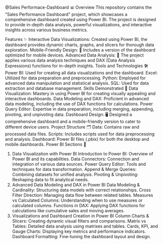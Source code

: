 @Sales Performace-Dashboard 📊
Overview
This repository contains the "Sales Performance Dashboard" project, which showcases a comprehensive dashboard created using Power BI. The project is designed to provide in-depth data analysis, powerful visualizations, and interactive insights across various business metrics.

Features ✨
Interactive Data Visualizations: Created using Power BI, the dashboard provides dynamic charts, graphs, and slicers for thorough data exploration.
Mobile-Friendly Design: 📱 Includes a version of the dashboard optimized for mobile devices.
Advanced Data Analysis: 🧠 The project applies various data analysis techniques and DAX (Data Analysis Expressions) functions for in-depth insights.
Tools and Technologies 🛠️
Power BI: Used for creating all data visualizations and the dashboard.
Excel: Utilized for data preparation and preprocessing.
Python: Employed for advanced data manipulation and statistical analysis.
SQL: Used for data extraction and database management.
Skills Demonstrated 🧩
Data Visualization: Mastery in using Power BI for creating visually appealing and interactive dashboards.
Data Modeling and DAX: Proficient in advanced data modeling, including the use of DAX functions for calculations.
Power Query Editor: Expertise in data preparation, including merging, appending, pivoting, and unpivoting data.
Dashboard Design: 🖥️ Designed a comprehensive dashboard and a mobile-friendly version to cater to different device users.
Project Structure 🗂️
Data: Contains raw and processed data files.
Scripts: Includes scripts used for data preprocessing and analysis.
Dashboard: Power BI files (.pbix) for both the desktop and mobile dashboards.
Power BI Sections 📌
1. Data Visualization with Power BI
Introduction to Power BI: Overview of Power BI and its capabilities.
Data Connectors: Connection and integration of various data sources.
Power Query Editor: Tools and techniques for data transformation.
Append & Merge Queries: Combining datasets for unified analysis.
Pivoting & Unpivoting: Reshaping data to fit analytical needs.
2. Advanced Data Modeling and DAX in Power BI
Data Modeling & Cardinality: Structuring data models with correct relationships.
Cross Filter Direction: Managing data flow between related tables.
Measures vs Calculated Columns: Understanding when to use measures or calculated columns.
Functions in DAX: Applying DAX functions for calculations like cumulative sales and moving averages.
3. Visualizations and Dashboard Creation in Power BI
Column Charts & Slicers: Creating dynamic visual filters and comparisons.
Matrix vs Tables: Detailed data analysis using matrixes and tables.
Cards, KPI, and Gauge Charts: Displaying key metrics and performance indicators.
Dashboard Formatting: Fine-tuning the dashboard layout and design.

